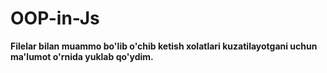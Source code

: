 # OOP-in-Js

**Filelar bilan muammo bo'lib o'chib ketish xolatlari kuzatilayotgani uchun ma'lumot o'rnida yuklab qo'ydim.**
